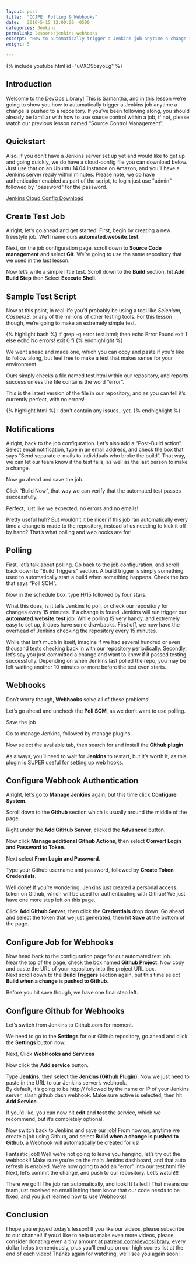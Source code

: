 ```yaml
---
layout: post
title:  "CCJPE: Polling & Webhooks"
date:   2016-5-15 12:00:00 -0500
categories: Jenkins
permalink: lessons/jenkins-webhooks
excerpt: "How to automatically trigger a Jenkins job anytime a change is pushed to a repository"
weight: 5

---
```

{% include youtube.html id="uVXO95syoEg" %}

Introduction
------------
Welcome to the DevOps Library!  This is Samantha, and in this lesson we’re going to show you how to automatically trigger a Jenkins job anytime a change is pushed to a repository.  If you’ve been following along, you should already be familiar with how to use source control within a job, if not, please watch our previous lesson named “Source Control Management”.  

Quickstart
----------
Also, if you don’t have a Jenkins server set up yet and would like to get up and going quickly, we do have a cloud-config file you can download below.  
Just use that on an Ubuntu 14.04 instance on Amazon, and you’ll have a Jenkins server ready within minutes.  Please note, we do have authentication enabled as part of the script, to login just use "admin" followed by "password" for the password.

[Jenkins Cloud Config Download](http://www.devopslibrary.com/jenkinscloud.txt)

Create Test Job
---------------
Alright, let’s go ahead and get started!  First, begin by creating a new freestyle job.  We’ll name ours **automated.website.test**.  

Next, on the job configuration page, scroll down to **Source Code management** and select **Git**.  We’re going to use the same repository that we used in the last lesson.

Now let’s write a simple little test.  Scroll down to the **Build** section, hit **Add Build Step** then Select **Execute Shell**.

Sample Test Script
------------------
Now at this point, in real life you’d probably be using a tool like *Selenium*, *CasperJS*, or any of the millions of other testing tools.  For this lesson though, we’re going to make an extremely simple test.  

{% highlight bash %}
if grep -q error test.html; then
    echo Error Found
    exit 1
else
    echo No errors!
    exit 0
fi
{% endhighlight %}

We went ahead and made one, which you can copy and paste if you’d like to follow along, but feel free to make a test that makes sense for your environment.

Ours simply checks a file named test.html within our repository, and reports success unless the file contains the word “error”.  

This is the latest version of the file in our repository, and as you can tell it’s currently perfect, with no errors!

{% highlight html %}
<sample>I don't contain any issues...yet.</sample>
{% endhighlight %}

Notifications
-------------
Alright, back to the job configuration.  Let’s also add a “Post-Build action”.  
Select email notification, type in an email address, and check the box that says “Send separate e-mails to individuals who broke the build”. That way, we can let our team know if the test fails, as well as the last person to make a change.  

Now go ahead and save the job.

Click “Build Now”, that way we can verify that the automated test passes successfully.  

Perfect, just like we expected, no errors and no emails!

Pretty useful huh?  But wouldn’t it be nicer if this job ran automatically every time a change is made to the repository, instead of us needing to kick it off by hand?  That’s what polling and web hooks are for!  

Polling
-------
First, let’s talk about polling.  Go back to the job configuration, and scroll back down to “Build Triggers” section.  A build trigger is simply something used to automatically start a build when something happens.  Check the box that says “Poll SCM”.

Now in the schedule box, type H/15 followed by four stars.

What this does, is it tells Jenkins to poll, or check our repository for changes every 15 minutes.  If a change is found, Jenkins will run trigger our **automated.website.test** job.  While polling IS very handy, and extremely easy to set up, it does have some drawbacks.  First off, we now have the overhead of Jenkins checking the repository every 15 minutes.

While that isn’t much in itself, imagine if we had several hundred or even thousand tests checking back in with our repository periodically.  Secondly, let’s say you just committed a change and want to know if it passed testing successfully.  Depending on when Jenkins last polled the repo, you may be left waiting another 10 minutes or more before the test even starts.

Webhooks
--------
Don’t worry though, **Webhooks** solve all of these problems!  

Let’s go ahead and uncheck the **Poll SCM**, as we don’t want to use polling.  

Save the job

Go to manage Jenkins, followed by manage plugins.

Now select the available tab, then search for and install the **Github plugin**.

As always, you’ll need to wait for **Jenkins** to restart, but it’s worth it, as this plugin is SUPER useful for setting up web hooks.  

Configure Webhook Authentication
--------------------------------
Alright, let’s go to **Manage Jenkins** again, but this time click **Configure System**.

Scroll down to the **Github** section which is usually around the middle of the page.  

Right under the **Add GitHub Server**, clicked the **Advanced** button.

Now click **Manage additional Github Actions**, then select **Convert Login and Password to Token**.  

Next select **From Login and Password**.

Type your Github username and password, followed by **Create Token Credentials**.

Well done!  If you’re wondering, Jenkins just created a personal access token on Github, which will be used for authenticating with Github!
We just have one more step left on this page.  

Click **Add Github Server**, then click the **Credentials** drop down.  Go ahead and select the token that we just generated, then hit **Save** at the bottom of the page.

Configure Job for Webhooks
--------------------------
Now head back to the configuration page for our automated test job.  
Near the top of the page, check the box named **Github Project**.  Now copy and paste the URL of your repository into the project URL box.  
Next scroll down to the **Build Triggers** section again, but this time select **Build when a change is pushed to Github**.

Before you hit save though, we have one final step left.  

Configure Github for Webhooks
-----------------------------
Let’s switch from Jenkins to Github.com for moment.

We need to go to the **Settings** for our Github repository, go ahead and click the **Settings** button now.

Next, Click **WebHooks and Services**

Now click the **Add service** button.

Type **Jenkins**, then select the **Jenkins (Github Plugin)**. Now we just need to paste in the URL to our Jenkins server’s webhook.  
By default, it’s going to be http:// followed by the name or IP of your Jenkins server, slash github dash webhook.  Make sure active is selected, then hit **Add Service**.

If you’d like, you can now hit **edit** and **test** the service, which we recommend, but it’s completely optional.

Now switch back to Jenkins and save our job!  From now on, anytime we create a job using Github, and select **Build when a change is pushed to Github**, a Webhook will automatically be created for us!  

Fantastic job!!  Well we’re not going to leave you hanging, let’s try out the webhook!!  Make sure you’re on the main Jenkins dashboard, and that auto refresh is enabled.  We’re now going to add an “error” into our test.html file.  Next, let’s commit the change, and push to our repository.  Let’s watch!!!

There we go!!! The job ran automatically, and look! It failed!! That means our team just received an email letting them know that our code needs to be fixed, and you just learned how to use Webhooks!

Conclusion
----------
I hope you enjoyed today’s lesson!  If you like our videos, please subscribe to our channel! If you’d like to help us make even more videos, please consider donating even a tiny amount at [patreon.com/devopslibrary](http://patreon.com/devopslibrary/), every dollar helps tremendously, plus you’ll end up on our high scores list at the end of each video!  Thanks again for watching, we’ll see you again soon!
